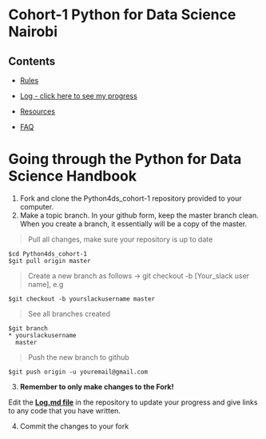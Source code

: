 # Cohort-1 Python for Data Science Nairobi

## Contents

* [Rules](https://github.com/Python-4-DS/Python4ds_cohort-1/blob/master/rules.md)

* [Log - click here to see my progress](https://github.com/Python-4-DS/Python4ds_cohort-1/blob/master/log.md)

* [Resources](https://github.com/Python-4-DS/Python4ds_cohort-1/blob/master/resources.md)

* [FAQ](https://github.com/Python-4-DS/Python4ds_cohort-1/blob/master/FAQ.md)



# Going through the Python for Data Science Handbook

1. Fork and clone the Python4ds_cohort-1 repository provided to your computer.
2. Make a topic branch. In your github form, keep the master branch clean. When you create a branch, it essentially will be a copy of the master.

> Pull all changes, make sure your repository is up to date

```
$cd Python4ds_cohort-1
$git pull origin master
```
> Create a new branch as follows -> git checkout -b [Your_slack user name], e.g

```
$git checkout -b yourslackusername master
```

> See all branches created

```
$git branch
* yourslackusername
  master
```
> Push the new branch to github

```
$git push origin -u youremail@gmail.com
```

3. **Remember to only make changes to the Fork!**

Edit the **[Log.md file](https://github.com/Python-4-DS/Cohort-1/blob/master/log.md)** in the repository to update your progress and give links to any code that you have written.

4. Commit the changes to your fork


